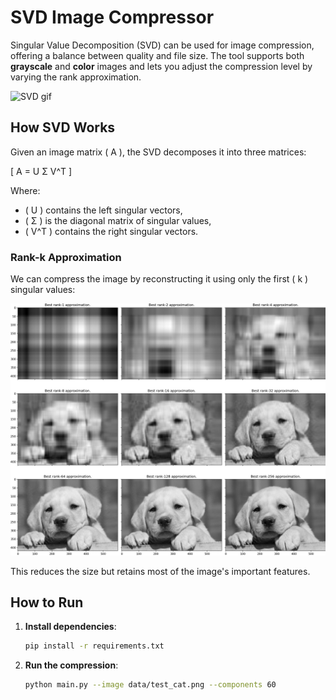 # SVD Image Compressor

Singular Value Decomposition (SVD) can be used for image compression, offering a balance between quality and file size. The tool supports both **grayscale** and **color** images and lets you adjust the compression level by varying the rank approximation.

![SVD gif](images/svd-image-reconstruction.gif)

## How SVD Works

Given an image matrix \( A \), the SVD decomposes it into three matrices:

\[
A = U &Sigma; V^T
\]

Where:
- \( U \) contains the left singular vectors,
- \( &Sigma; \) is the diagonal matrix of singular values,
- \( V^T \) contains the right singular vectors.

### Rank-k Approximation
We can compress the image by reconstructing it using only the first \( k \) singular values:

![SVD image](images/rank-approximations.png)

This reduces the size but retains most of the image's important features.

## How to Run

1. **Install dependencies**:
   ```bash
   pip install -r requirements.txt

2. **Run the compression**:
   ```bash
   python main.py --image data/test_cat.png --components 60
